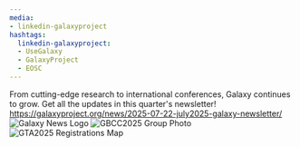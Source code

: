 ```yaml
---
media:
- linkedin-galaxyproject
hashtags:
  linkedin-galaxyproject:
  - UseGalaxy
  - GalaxyProject
  - EOSC
---
```

From cutting-edge research to international conferences, Galaxy continues to grow. Get all the updates in this quarter's newsletter!
https://galaxyproject.org/news/2025-07-22-july2025-galaxy-newsletter/
![Galaxy News Logo](https://galaxyproject.org/assets/static/GalaxyNews.b1f4eea.427e3771fc59f6492d3bd5f46bf24b17.png)
![GBCC2025 Group Photo](https://galaxyproject.org/assets/static/Photo1.8b2f1a1.b662787503284313714126eb1dcd8170.jpg)
![GTA2025 Registrations Map](https://galaxyproject.org/assets/static/GTA2025_map.4198253.ae22c37605f802eb14afe9c97e462555.jpg)